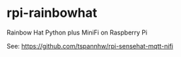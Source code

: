 # rpi-rainbowhat
Rainbow Hat Python plus MiniFi on Raspberry Pi


See:   https://github.com/tspannhw/rpi-sensehat-mqtt-nifi

